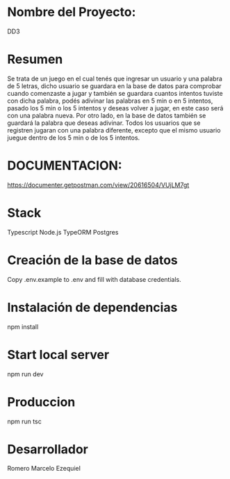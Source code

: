 # Nombre del Proyecto:
DD3

# Resumen
Se trata de un juego en el cual tenés que ingresar un usuario y una palabra de 5 letras, dicho usuario se guardara en la base de datos para comprobar cuando comenzaste a jugar y también se guardara cuantos intentos tuviste con dicha palabra, podés adivinar las palabras en 5 min o en 5 intentos, pasado los 5 min o los 5 intentos y deseas volver a jugar, en este caso será con una palabra nueva. Por otro lado, en la base de datos también se guardará la palabra que deseas adivinar.
Todos los usuarios que se registren jugaran con una palabra diferente, excepto que el mismo usuario juegue dentro de los 5 min o de los 5 intentos.

# DOCUMENTACION: 
https://documenter.getpostman.com/view/20616504/VUjLM7gt

# Stack
Typescript
Node.js
TypeORM
Postgres

# Creación de la base de datos
Copy .env.example to .env and fill with database credentials.

# Instalación de dependencias

npm install

# Start local server

npm run dev 

# Produccion 

npm run tsc

# Desarrollador

Romero Marcelo Ezequiel


